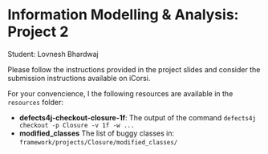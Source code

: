 # Information Modelling & Analysis: Project 2

Student: Lovnesh Bhardwaj

Please follow the instructions provided in the project slides 
and consider the submission instructions available on iCorsi.

For your convencience, I the following resources are available in the `resources` folder:
- **defects4j-checkout-closure-1f**: The output of the command `defects4j checkout -p Closure -v 1f -w ...`
- **modified_classes** The list of buggy classes in: `framework/projects/Closure/modified_classes/`
